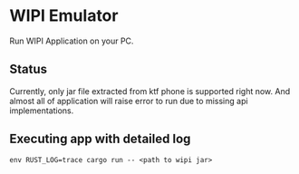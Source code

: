 # WIPI Emulator

Run WIPI Application on your PC.

## Status

Currently, only jar file extracted from ktf phone is supported right now. And almost all of application will raise error to run due to missing api implementations.

## Executing app with detailed log

`env RUST_LOG=trace cargo run -- <path to wipi jar>`
